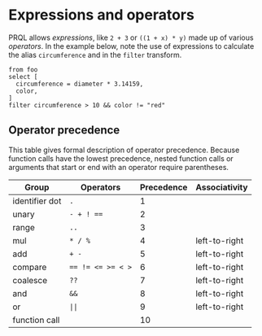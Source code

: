 # Expressions and operators

PRQL allows _expressions_, like `2 + 3` or `((1 + x) * y)` made up of various
_operators_. In the example below, note the use of expressions to calculate the
alias `circumference` and in the `filter` transform.

```prql
from foo
select [
  circumference = diameter * 3.14159,
  color,
]
filter circumference > 10 && color != "red"
```

## Operator precedence

This table gives formal description of operator precedence. Because function
calls have the lowest precedence, nested function calls or arguments that start
or end with an operator require parentheses.

<!-- markdownlint-disable MD033 — the `|` characters need to be escaped, and surrounded with tags rather than backticks   -->

| Group          | Operators         | Precedence | Associativity |
| -------------- | ----------------- | ---------- | ------------- |
| identifier dot | `.`               | 1          |               |
| unary          | `- + ! ==`        | 2          |               |
| range          | `..`              | 3          |               |
| mul            | `* / %`           | 4          | left-to-right |
| add            | `+ -`             | 5          | left-to-right |
| compare        | `== != <= >= < >` | 6          | left-to-right |
| coalesce       | `??`              | 7          | left-to-right |
| and            | `&&`              | 8          | left-to-right |
| or             | <code>\|\|</code> | 9          | left-to-right |
| function call  |                   | 10         |               |
